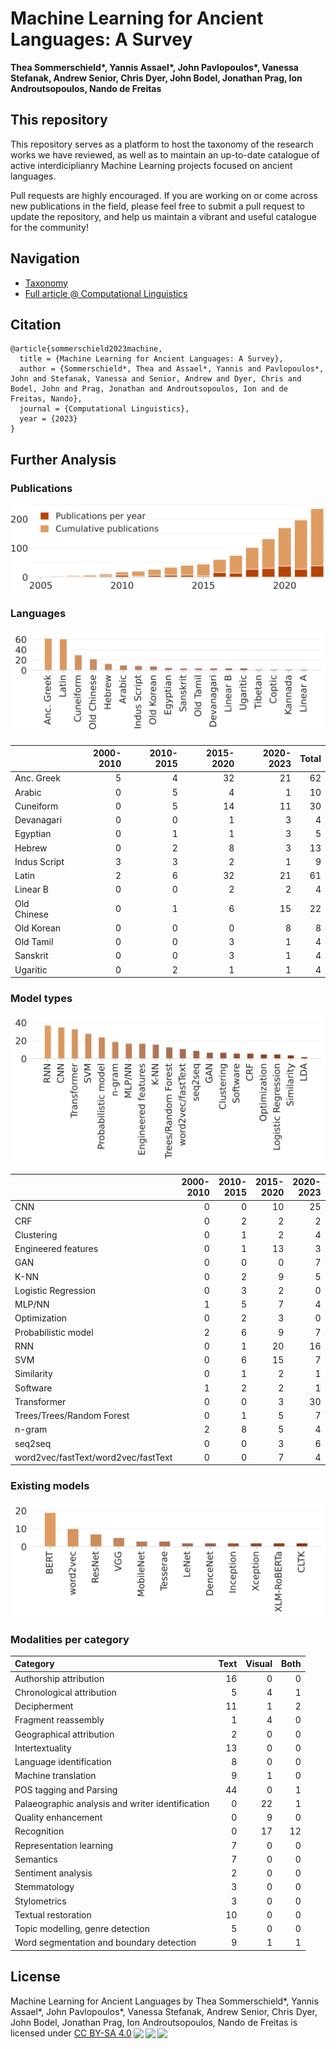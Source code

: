 # Machine Learning for Ancient Languages: A Survey
**Thea Sommerschield\*, Yannis Assael\*, John Pavlopoulos\*, Vanessa Stefanak, Andrew Senior, Chris Dyer, John Bodel, Jonathan Prag, Ion Androutsopoulos, Nando de Freitas**

## This repository

This repository serves as a platform to host the taxonomy of the research works we have reviewed, as well as to maintain an up-to-date catalogue of active interdiciplianry Machine Learning projects focused on ancient languages.

Pull requests are highly encouraged. If you are working on or come across new publications in the field, please feel free to submit a pull request to update the repository, and help us maintain a vibrant and useful catalogue for the community!


## Navigation
- [Taxonomy](https://github.com/ancientml/ml-for-ancient-languages/tree/main/taxonomy)
- [Full article @ Computational Linguistics](https://github.com/ancientml/ml-for-ancient-languages/blob/main/taxonomy.csv)


## Citation

```
@article{sommerschield2023machine,
  title = {Machine Learning for Ancient Languages: A Survey},
  author = {Sommerschield*, Thea and Assael*, Yannis and Pavlopoulos*, John and Stefanak, Vanessa and Senior, Andrew and Dyer, Chris and Bodel, John and Prag, Jonathan and Androutsopoulos, Ion and de Freitas, Nando},
  journal = {Computational Linguistics},
  year = {2023}
}
```
## Further Analysis

### Publications

![Publications per year](./stats-year-cumsum.svg)

### Languages

![Language distribution](./stats-lang.svg)

|              |   2000-2010 |   2010-2015 |   2015-2020 |   2020-2023 |   Total |
|:-------------|------------:|------------:|------------:|------------:|--------:|
| Anc. Greek   |           5 |           4 |          32 |          21 |      62 |
| Arabic       |           0 |           5 |           4 |           1 |      10 |
| Cuneiform    |           0 |           5 |          14 |          11 |      30 |
| Devanagari   |           0 |           0 |           1 |           3 |       4 |
| Egyptian     |           0 |           1 |           1 |           3 |       5 |
| Hebrew       |           0 |           2 |           8 |           3 |      13 |
| Indus Script |           3 |           3 |           2 |           1 |       9 |
| Latin        |           2 |           6 |          32 |          21 |      61 |
| Linear B     |           0 |           0 |           2 |           2 |       4 |
| Old Chinese  |           0 |           1 |           6 |          15 |      22 |
| Old Korean   |           0 |           0 |           0 |           8 |       8 |
| Old Tamil    |           0 |           0 |           3 |           1 |       4 |
| Sanskrit     |           0 |           0 |           3 |           1 |       4 |
| Ugaritic     |           0 |           2 |           1 |           1 |       4 |


### Model types

![Model types](./stats-model-types.svg)

|                                     |   2000-2010 |   2010-2015 |   2015-2020 |   2020-2023 |   Total |
|:------------------------------------|------------:|------------:|------------:|------------:|--------:|
| CNN                                 |           0 |           0 |          10 |          25 |      35 |
| CRF                                 |           0 |           2 |           2 |           2 |       6 |
| Clustering                          |           0 |           1 |           2 |           4 |       7 |
| Engineered features                 |           0 |           1 |          13 |           3 |      17 |
| GAN                                 |           0 |           0 |           0 |           7 |       7 |
| K-NN                                |           0 |           2 |           9 |           5 |      16 |
| Logistic Regression                 |           0 |           3 |           2 |           0 |       5 |
| MLP/NN                              |           1 |           5 |           7 |           4 |      17 |
| Optimization                        |           0 |           2 |           3 |           0 |       5 |
| Probabilistic model                 |           2 |           6 |           9 |           7 |      24 |
| RNN                                 |           0 |           1 |          20 |          16 |      37 |
| SVM                                 |           0 |           6 |          15 |           7 |      28 |
| Similarity                          |           0 |           1 |           2 |           1 |       4 |
| Software                            |           1 |           2 |           2 |           1 |       6 |
| Transformer                         |           0 |           0 |           3 |          30 |      33 |
| Trees/Trees/Random Forest           |           0 |           1 |           5 |           7 |      13 |
| n-gram                              |           2 |           8 |           5 |           4 |      19 |
| seq2seq                             |           0 |           0 |           3 |           6 |       9 |
| word2vec/fastText/word2vec/fastText |           0 |           0 |           7 |           4 |      11 |

### Existing models
![Existing models](./stats-model-existing.svg)

### Modalities per category
| Category                                         |   Text |   Visual |   Both |
|:-------------------------------------------------|-------:|---------:|-------:|
| Authorship attribution                           |     16 |        0 |      0 |
| Chronological attribution                        |      5 |        4 |      1 |
| Decipherment                                     |     11 |        1 |      2 |
| Fragment reassembly                              |      1 |        4 |      0 |
| Geographical attribution                         |      2 |        0 |      0 |
| Intertextuality                                  |     13 |        0 |      0 |
| Language identification                          |      8 |        0 |      0 |
| Machine translation                              |      9 |        1 |      0 |
| POS tagging and Parsing                          |     44 |        0 |      1 |
| Palaeographic analysis and writer identification |      0 |       22 |      1 |
| Quality enhancement                              |      0 |        9 |      0 |
| Recognition                                      |      0 |       17 |     12 |
| Representation learning                          |      7 |        0 |      0 |
| Semantics                                        |      7 |        0 |      0 |
| Sentiment analysis                               |      2 |        0 |      0 |
| Stemmatology                                     |      3 |        0 |      0 |
| Stylometrics                                     |      3 |        0 |      0 |
| Textual restoration                              |     10 |        0 |      0 |
| Topic modelling, genre detection                 |      5 |        0 |      0 |
| Word segmentation and boundary detection         |      9 |        1 |      1 |


## License

<p xmlns:cc="http://creativecommons.org/ns#" xmlns:dct="http://purl.org/dc/terms/"><span property="dct:title">Machine Learning for Ancient Languages</span> by <span property="cc:attributionName">Thea Sommerschield*, Yannis Assael*, John Pavlopoulos*, Vanessa Stefanak, Andrew Senior, Chris Dyer, John Bodel, Jonathan Prag, Ion Androutsopoulos, Nando de Freitas</span> is licensed under <a href="http://creativecommons.org/licenses/by-sa/4.0/?ref=chooser-v1" target="_blank" rel="license noopener noreferrer" style="display:inline-block;">CC BY-SA 4.0<img style="height:22px!important;margin-left:3px;vertical-align:text-bottom;" src="https://mirrors.creativecommons.org/presskit/icons/cc.svg?ref=chooser-v1"><img style="height:22px!important;margin-left:3px;vertical-align:text-bottom;" src="https://mirrors.creativecommons.org/presskit/icons/by.svg?ref=chooser-v1"><img style="height:22px!important;margin-left:3px;vertical-align:text-bottom;" src="https://mirrors.creativecommons.org/presskit/icons/sa.svg?ref=chooser-v1"></a></p>